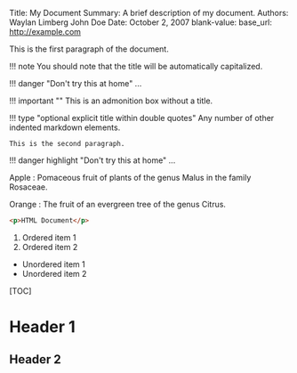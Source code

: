 Title:   My Document
Summary: A brief description of my document.
Authors: Waylan Limberg
         John Doe
Date:    October 2, 2007
blank-value:
base_url: http://example.com

This is the first paragraph of the document.

!!! note
    You should note that the title will be automatically capitalized.

!!! danger "Don't try this at home"
    ...

!!! important ""
    This is an admonition box without a title.

!!! type "optional explicit title within double quotes"
    Any number of other indented markdown elements.

    This is the second paragraph.

!!! danger highlight "Don't try this at home"
    ...


Apple
:   Pomaceous fruit of plants of the genus Malus in
    the family Rosaceae.

Orange
:   The fruit of an evergreen tree of the genus Citrus.

``` html
<p>HTML Document</p>
```

1. Ordered item 1
2. Ordered item 2

* Unordered item 1
* Unordered item 2

[TOC]

# Header 1

## Header 2